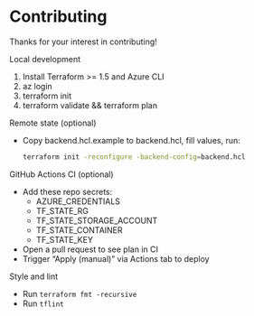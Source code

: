 # Contributing

Thanks for your interest in contributing!

Local development
1) Install Terraform >= 1.5 and Azure CLI
2) az login
3) terraform init
4) terraform validate && terraform plan

Remote state (optional)
- Copy backend.hcl.example to backend.hcl, fill values, run:
  ```bash
  terraform init -reconfigure -backend-config=backend.hcl
  ```

GitHub Actions CI (optional)
- Add these repo secrets:
  - AZURE_CREDENTIALS
  - TF_STATE_RG
  - TF_STATE_STORAGE_ACCOUNT
  - TF_STATE_CONTAINER
  - TF_STATE_KEY
- Open a pull request to see plan in CI
- Trigger “Apply (manual)” via Actions tab to deploy

Style and lint
- Run `terraform fmt -recursive`
- Run `tflint`